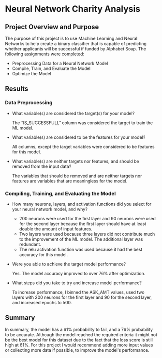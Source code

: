 # Neural Network Charity Analysis

## Project Overview and Purpose

The purpose of this project is to use Machine Learning and Neural Networks to help create a binary classifier that is capable of predicting whether applicants will be successful if funded by Alphabet Soup.
The following assignments were completed:

- Preprocessing Data for a Neural Network Model
- Compile, Train, and Evaluate the Model
- Optimize the Model

## Results

### Data Preprocessing
- What variable(s) are considered the target(s) for your model?

  The “IS_SUCCESSFULL” column was considered the target to train the ML model.

- What variable(s) are considered to be the features for your model?

  All columns, except the target variables were considered to be features for this model. 
  
- What variable(s) are neither targets nor features, and should be removed from the input data?
  
  The variables that should be removed and are neither targets nor features are variables that are meaningless for the model.
  
### Compiling, Training, and Evaluating the Model
- How many neurons, layers, and activation functions did you select for your neural network model, and why?

  - 200 neurons were used for the first layer and 90 neurons were used for the second layer because the first layer should have at least double the amount of input features. 
  - Two layers were used because three layers did not contribute much to the improvement of the ML model. The additional layer was redundant.
  - The relu activation function was used because it had the best accuracy for this model.
- Were you able to achieve the target model performance?

  Yes. The model accuracy improved to over 76% after optimization. 
  
- What steps did you take to try and increase model performance?

  To increase performance, I binned the ASK_AMT values, used two layers with 200 neurons for the first layer and 90 for the second layer, and increased epochs to 500. 

## Summary

In summary, the model has a 61% probability to fail, and a 76% probability to be accurate. Although the model reached the required criteria it might not be the best model for this dataset due to the fact that the loss score is still high at 61%. For this project I would recommend adding more input values or collecting more data if possible, to improve the model's performance.
